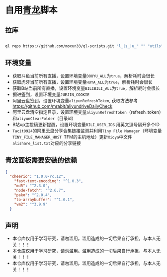# 自用[青龙](https://github.com/whyour/qinglong)脚本 

## 拉库

```bash

ql repo https://github.com/moxun33/ql-scripts.git "l_|s_|u_" "" "utils" "main"

```
## 环境变量

- 获取斗鱼当前所有直播，设置环境变量``DOUYU_ALL``为``true``，解析耗时会很长
- 获取虎牙当前所有直播，设置环境变量``HUYA_ALL``为``true``，解析耗时会很长
- 获取B站当前所有直播，设置环境变量``BILIBILI_ALL``为``true``，解析耗时会很长
- 掘进签到，设置环境变量``JUEJIN_COOKIE``
- 阿里云盘签到，设置环境变量``aliyunRefreshToken``, 获取方法参考 https://github.com/mrabit/aliyundriveDailyCheck
- 阿里云盘清空指定目录，设置环境变量``aliyunRefreshToken``（refresh_token）和``aliyunClearFolder``（目录id）
- B站up主投稿更新提醒，设置环境变量``BILI_USER_IDS`` 用英文逗号隔开多个ID
- ``Tacit0924``的阿里云盘分享合集链接监测并利用`Tiny File Manager`（环境变量`TINY_FILE_MANAGER_HOST `TFM的主机地址）更新``Xioya``中文件``alishare_list.txt``对应的分享链接
## 青龙面板需要安装的依赖
```json
{
  "cheerio": "1.0.0-rc.12",
    "fast-text-encoding": "^1.0.3",
    "md5": "^2.3.0",
    "node-fetch": "^2.6.7",
    "pako": "^2.0.4",
    "to-arraybuffer": "^1.0.1",
    "vm2": "^3.9.9"
  }
```

## 声明
- 本仓库仅用于学习研究，请勿滥用。滥用造成的一切后果自行承担，与本人无关！！！
- 本仓库仅用于学习研究，请勿滥用。滥用造成的一切后果自行承担，与本人无关！！！
- 本仓库仅用于学习研究，请勿滥用。滥用造成的一切后果自行承担，与本人无关！！！
